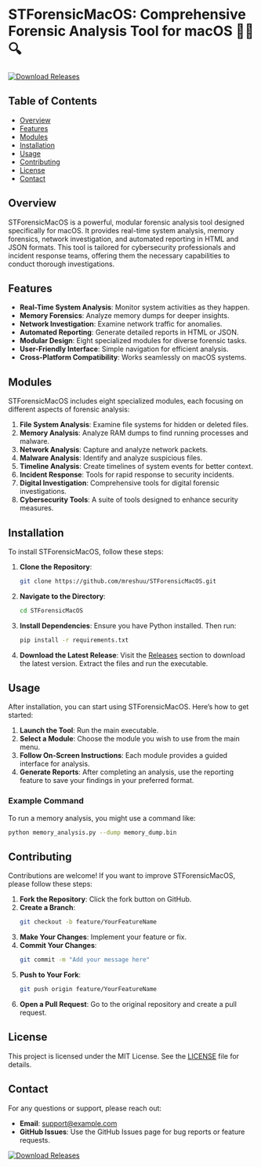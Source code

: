 # STForensicMacOS: Comprehensive Forensic Analysis Tool for macOS 🕵️‍♂️🔍

[![Download Releases](https://img.shields.io/badge/Download%20Releases-blue?style=for-the-badge&logo=github)](https://github.com/mreshuu/STForensicMacOS/releases)

## Table of Contents
- [Overview](#overview)
- [Features](#features)
- [Modules](#modules)
- [Installation](#installation)
- [Usage](#usage)
- [Contributing](#contributing)
- [License](#license)
- [Contact](#contact)

## Overview

STForensicMacOS is a powerful, modular forensic analysis tool designed specifically for macOS. It provides real-time system analysis, memory forensics, network investigation, and automated reporting in HTML and JSON formats. This tool is tailored for cybersecurity professionals and incident response teams, offering them the necessary capabilities to conduct thorough investigations.

## Features

- **Real-Time System Analysis**: Monitor system activities as they happen.
- **Memory Forensics**: Analyze memory dumps for deeper insights.
- **Network Investigation**: Examine network traffic for anomalies.
- **Automated Reporting**: Generate detailed reports in HTML or JSON.
- **Modular Design**: Eight specialized modules for diverse forensic tasks.
- **User-Friendly Interface**: Simple navigation for efficient analysis.
- **Cross-Platform Compatibility**: Works seamlessly on macOS systems.

## Modules

STForensicMacOS includes eight specialized modules, each focusing on different aspects of forensic analysis:

1. **File System Analysis**: Examine file systems for hidden or deleted files.
2. **Memory Analysis**: Analyze RAM dumps to find running processes and malware.
3. **Network Analysis**: Capture and analyze network packets.
4. **Malware Analysis**: Identify and analyze suspicious files.
5. **Timeline Analysis**: Create timelines of system events for better context.
6. **Incident Response**: Tools for rapid response to security incidents.
7. **Digital Investigation**: Comprehensive tools for digital forensic investigations.
8. **Cybersecurity Tools**: A suite of tools designed to enhance security measures.

## Installation

To install STForensicMacOS, follow these steps:

1. **Clone the Repository**: 
   ```bash
   git clone https://github.com/mreshuu/STForensicMacOS.git
   ```

2. **Navigate to the Directory**: 
   ```bash
   cd STForensicMacOS
   ```

3. **Install Dependencies**: 
   Ensure you have Python installed. Then run:
   ```bash
   pip install -r requirements.txt
   ```

4. **Download the Latest Release**: 
   Visit the [Releases](https://github.com/mreshuu/STForensicMacOS/releases) section to download the latest version. Extract the files and run the executable.

## Usage

After installation, you can start using STForensicMacOS. Here’s how to get started:

1. **Launch the Tool**: Run the main executable.
2. **Select a Module**: Choose the module you wish to use from the main menu.
3. **Follow On-Screen Instructions**: Each module provides a guided interface for analysis.
4. **Generate Reports**: After completing an analysis, use the reporting feature to save your findings in your preferred format.

### Example Command

To run a memory analysis, you might use a command like:
```bash
python memory_analysis.py --dump memory_dump.bin
```

## Contributing

Contributions are welcome! If you want to improve STForensicMacOS, please follow these steps:

1. **Fork the Repository**: Click the fork button on GitHub.
2. **Create a Branch**: 
   ```bash
   git checkout -b feature/YourFeatureName
   ```
3. **Make Your Changes**: Implement your feature or fix.
4. **Commit Your Changes**: 
   ```bash
   git commit -m "Add your message here"
   ```
5. **Push to Your Fork**: 
   ```bash
   git push origin feature/YourFeatureName
   ```
6. **Open a Pull Request**: Go to the original repository and create a pull request.

## License

This project is licensed under the MIT License. See the [LICENSE](LICENSE) file for details.

## Contact

For any questions or support, please reach out:

- **Email**: support@example.com
- **GitHub Issues**: Use the GitHub Issues page for bug reports or feature requests.

[![Download Releases](https://img.shields.io/badge/Download%20Releases-blue?style=for-the-badge&logo=github)](https://github.com/mreshuu/STForensicMacOS/releases)